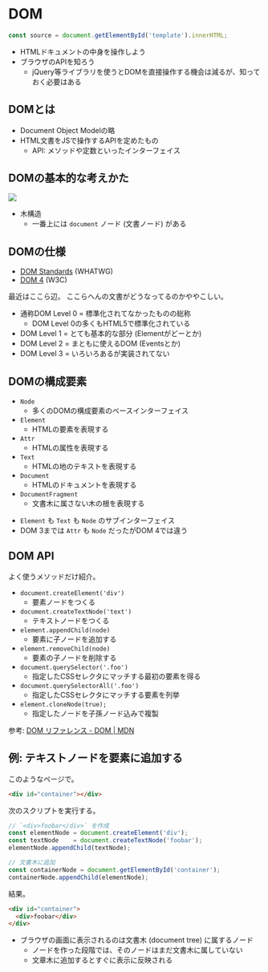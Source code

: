 DOM
================================================================

```javascript
const source = document.getElementById('template').innerHTML;
```

* HTMLドキュメントの中身を操作しよう
* ブラウザのAPIを知ろう
  * jQuery等ライブラリを使うとDOMを直接操作する機会は減るが、知っておく必要はある


## DOMとは

* Document Object Modelの略
* HTML文書をJSで操作するAPIを定めたもの
  * API: メソッドや定数といったインターフェイス


## DOMの基本的な考えかた

![](http://cdn-ak.f.st-hatena.com/images/fotolife/c/cho45/20100721/20100721183313.png)

* 木構造
  * 一番上には `document` ノード (文書ノード) がある


## DOMの仕様

* [DOM Standards](http://dom.spec.whatwg.org/) (WHATWG)
* [DOM 4](http://www.w3.org/TR/dom/) (W3C)

最近はここら辺。 ここらへんの文書がどうなってるのかややこしい。

* 通称DOM Level 0 =  標準化されてなかったものの総称
  * DOM Level 0の多くもHTML5で標準化されている
* DOM Level 1 = とても基本的な部分 (Elementがどーとか)
* DOM Level 2 = まともに使えるDOM (Eventsとか)
* DOM Level 3 = いろいろあるが実装されてない


## DOMの構成要素

* `Node`
  * 多くのDOMの構成要素のベースインターフェイス
* `Element`
  * HTMLの要素を表現する
* `Attr`
  * HTMLの属性を表現する
* `Text`
  * HTMLの地のテキストを表現する
* `Document`
  * HTMLのドキュメントを表現する
* `DocumentFragment`
  * 文書木に属さない木の根を表現する

- `Element` も `Text` も `Node` のサブインターフェイス
- DOM 3までは `Attr` も `Node` だったがDOM 4では違う


## DOM API

よく使うメソッドだけ紹介。

* `document.createElement('div')`
  * 要素ノードをつくる
* `document.createTextNode('text')`
  * テキストノードをつくる
* `element.appendChild(node)`
  * 要素に子ノードを追加する
* `element.removeChild(node)`
  * 要素の子ノードを削除する
* `document.querySelector('.foo')`
  * 指定したCSSセレクタにマッチする最初の要素を得る
* `document.querySelectorAll('.foo')`
  * 指定したCSSセレクタにマッチする要素を列挙
* `element.cloneNode(true);`
  * 指定したノードを子孫ノード込みで複製

参考: [DOM リファレンス - DOM | MDN](https://developer.mozilla.org/ja/docs/DOM/DOM_Reference)


## 例: テキストノードを要素に追加する

このようなページで。
```html
<div id="container"></div>
```

次のスクリプトを実行する。
```javascript
// `<div>foobar</div>` を作成
const elementNode = document.createElement('div');
const textNode    = document.createTextNode('foobar');
elementNode.appendChild(textNode);

// 文書木に追加
const containerNode = document.getElementById('container');
containerNode.appendChild(elementNode);
```

結果。

```html
<div id="container">
  <div>foobar</div>
</div>
```

- ブラウザの画面に表示されるのは文書木 (document tree) に属するノード
  - ノードを作った段階では、そのノードはまだ文書木に属していない
  - 文章木に追加するとすぐに表示に反映される
